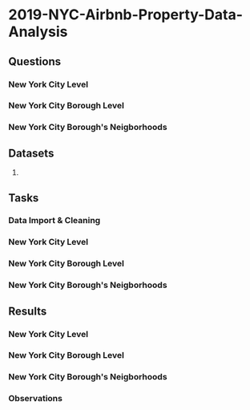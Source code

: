 # 2019-NYC-Airbnb-Property-Data-Analysis



## Questions

### New York City Level



### New York City Borough Level



### New York City Borough's Neigborhoods



## Datasets

1. 

## Tasks

### Data Import & Cleaning



### New York City Level



### New York City Borough Level



### New York City Borough's Neigborhoods



## Results

### New York City Level



### New York City Borough Level



### New York City Borough's Neigborhoods



### Observations

